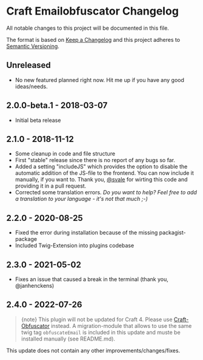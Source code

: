 # Craft Emailobfuscator Changelog

All notable changes to this project will be documented in this file.

The format is based on [Keep a Changelog](http://keepachangelog.com/) and this project adheres to [Semantic Versioning](http://semver.org/).

## Unreleased
- No new featured planned right now. Hit me up if you have any good ideas/needs.

## 2.0.0-beta.1 - 2018-03-07
- Initial beta release

## 2.1.0 - 2018-11-12
- Some cleanup in code and file structure
- First "stable" release since there is no report of any bugs so far.
- Added a setting "includeJS" which provides the option to disable the automatic addition of the JS-file to the frontend. You can now include it manually, if you want to. Thank you, [@svale](https://github.com/svale) for wirting this code and providing it in a pull request.
- Corrected some translation errors. _Do you want to help? Feel free to add a translation to your language - it's not that much ;-)_

## 2.2.0 - 2020-08-25
- Fixed the error during installation because of the missing packagist-package
- Included Twig-Extension into plugins codebase

## 2.3.0 - 2021-05-02
- Fixes an issue that caused a break in the terminal (thank you, @janhenckens)

## 2.4.0 - 2022-07-26
> {note} This plugin will not be updated for Craft 4. Please use [Craft-Obfuscator](https://github.com/miranj/craft-obfuscator) instead. A migration-module that allows to use the same twig tag `obfuscateEmail` is included in this update and muste be installed manually (see README.md).

This update does not contain any other improvements/changes/fixes.
